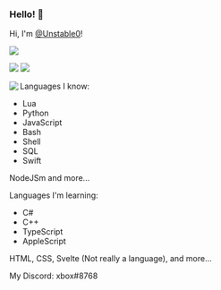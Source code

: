 ### Hello! 👋

Hi, I'm [@Unstable0](https://github.com/Unstable0)!

![](https://komarev.com/ghpvc/?username=Unstable0)

![](https://github-readme-stats.vercel.app/api?username=Unstable0&show_icons=true&theme=dark) ![](https://github-readme-stats.vercel.app/api/top-langs/?username=Unstable0&theme=dark)

<a href="https://discord.com/users/420875438655537162">
  <img src="https://lanyard-profile-readme.vercel.app/api/420875438655537162" align="left" />
</a>

Languages I know:
- Lua
- Python
- JavaScript
- Bash
- Shell
- SQL
- Swift

NodeJSm and more...

Languages I'm learning:
- C#
- C++
- TypeScript
- AppleScript

HTML, CSS, Svelte (Not really a language), and more...

My Discord: xbox#8768
